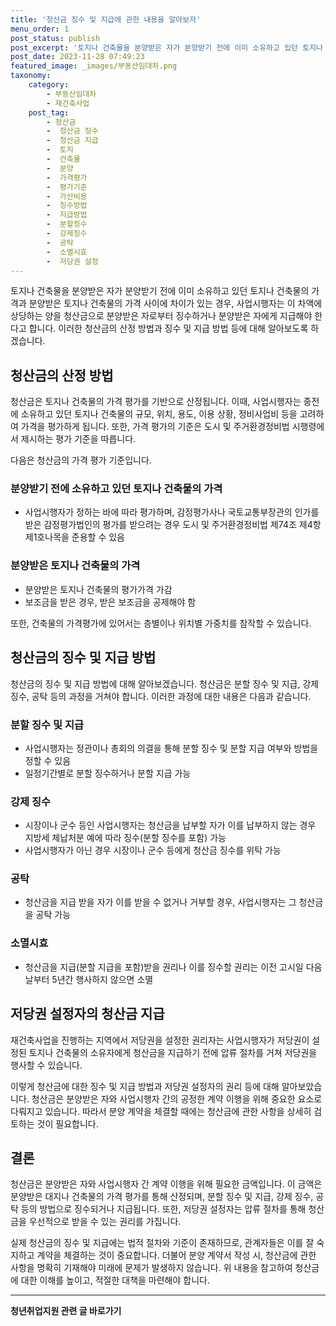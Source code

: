 ```yaml
---
title: '청산금 징수 및 지급에 관한 내용을 알아보자'
menu_order: 1
post_status: publish
post_excerpt: '토지나 건축물을 분양받은 자가 분양받기 전에 이미 소유하고 있던 토지나 건축물의 가격과 분양받은 토지나 건축물의 가격 사이에 차이가 있는 경우, 사업시행자는 이 차액에 상당하는 양을 청산금으로 분양받은 자로부터 징수하거나 분양받은 자에게 지급해야 한다고 합니다. 이러한 청산금의 산정 방법과 징수 및 지급 방법 등에 대해 알아보도록 하겠습니다.'
post_date: 2023-11-28 07:49:23
featured_image: _images/부동산임대차.png
taxonomy:
    category:
        - 부동산임대차
        - 재건축사업
    post_tag:
        - 청산금
        -  청산금 징수
        -  청산금 지급
        -  토지
        -  건축물
        -  분양
        -  가격평가
        -  평가기준
        -  가산비용
        -  징수방법
        -  지급방법
        -  분할징수
        -  강제징수
        -  공탁
        -  소멸시효
        -  저당권 설정
---
```



토지나 건축물을 분양받은 자가 분양받기 전에 이미 소유하고 있던 토지나 건축물의 가격과 분양받은 토지나 건축물의 가격 사이에 차이가 있는 경우, 사업시행자는 이 차액에 상당하는 양을 청산금으로 분양받은 자로부터 징수하거나 분양받은 자에게 지급해야 한다고 합니다. 이러한 청산금의 산정 방법과 징수 및 지급 방법 등에 대해 알아보도록 하겠습니다.

## 청산금의 산정 방법

청산금은 토지나 건축물의 가격 평가를 기반으로 산정됩니다. 이때, 사업시행자는 종전에 소유하고 있던 토지나 건축물의 규모, 위치, 용도, 이용 상황, 정비사업비 등을 고려하여 가격을 평가하게 됩니다. 또한, 가격 평가의 기준은 도시 및 주거환경정비법 시행령에서 제시하는 평가 기준을 따릅니다.

다음은 청산금의 가격 평가 기준입니다.

### 분양받기 전에 소유하고 있던 토지나 건축물의 가격

- 사업시행자가 정하는 바에 따라 평가하며, 감정평가사나 국토교통부장관의 인가를 받은 감정평가법인의 평가를 받으려는 경우 도시 및 주거환경정비법 제74조 제4항 제1호나목을 준용할 수 있음

### 분양받은 토지나 건축물의 가격

- 분양받은 토지나 건축물의 평가가격 가감
- 보조금을 받은 경우, 받은 보조금을 공제해야 함

또한, 건축물의 가격평가에 있어서는 층별이나 위치별 가중치를 참작할 수 있습니다.

## 청산금의 징수 및 지급 방법

청산금의 징수 및 지급 방법에 대해 알아보겠습니다. 청산금은 분할 징수 및 지급, 강제 징수, 공탁 등의 과정을 거쳐야 합니다. 이러한 과정에 대한 내용은 다음과 같습니다.

### 분할 징수 및 지급

- 사업시행자는 정관이나 총회의 의결을 통해 분할 징수 및 분할 지급 여부와 방법을 정할 수 있음
- 일정기간별로 분할 징수하거나 분할 지급 가능

### 강제 징수

- 시장이나 군수 등인 사업시행자는 청산금을 납부할 자가 이를 납부하지 않는 경우 지방세 체납처분 예에 따라 징수(분할 징수를 포함) 가능
- 사업시행자가 아닌 경우 시장이나 군수 등에게 청산금 징수를 위탁 가능

### 공탁

- 청산금을 지급 받을 자가 이를 받을 수 없거나 거부할 경우, 사업시행자는 그 청산금을 공탁 가능

### 소멸시효

- 청산금을 지급(분할 지급을 포함)받을 권리나 이를 징수할 권리는 이전 고시일 다음 날부터 5년간 행사하지 않으면 소멸

## 저당권 설정자의 청산금 지급

재건축사업을 진행하는 지역에서 저당권을 설정한 권리자는 사업시행자가 저당권이 설정된 토지나 건축물의 소유자에게 청산금을 지급하기 전에 압류 절차를 거쳐 저당권을 행사할 수 있습니다.

이렇게 청산금에 대한 징수 및 지급 방법과 저당권 설정자의 권리 등에 대해 알아보았습니다. 청산금은 분양받은 자와 사업시행자 간의 공정한 계약 이행을 위해 중요한 요소로 다뤄지고 있습니다. 따라서 분양 계약을 체결할 때에는 청산금에 관한 사항을 상세히 검토하는 것이 필요합니다.

## 결론

청산금은 분양받은 자와 사업시행자 간 계약 이행을 위해 필요한 금액입니다. 이 금액은 분양받은 대지나 건축물의 가격 평가를 통해 산정되며, 분할 징수 및 지급, 강제 징수, 공탁 등의 방법으로 징수되거나 지급됩니다. 또한, 저당권 설정자는 압류 절차를 통해 청산금을 우선적으로 받을 수 있는 권리를 가집니다.

실제 청산금의 징수 및 지급에는 법적 절차와 기준이 존재하므로, 관계자들은 이를 잘 숙지하고 계약을 체결하는 것이 중요합니다. 더불어 분양 계약서 작성 시, 청산금에 관한 사항을 명확히 기재해야 미래에 문제가 발생하지 않습니다. 위 내용을 참고하여 청산금에 대한 이해를 높이고, 적절한 대책을 마련해야 합니다.
<!-- wp:separator -->
<hr class="wp-block-separator has-alpha-channel-opacity"/>
<!-- /wp:separator -->

<!-- wp:group {"backgroundColor":"base","layout":{"type":"constrained"}} -->
<div class="wp-block-group has-base-background-color has-background"><!-- wp:paragraph {"align":"center","fontSize":"medium"} -->
<p class="has-text-align-center has-large-font-size"><strong>청년취업지원 관련 글 바로가기</strong></p>
<!-- /wp:paragraph -->


<!-- wp:latest-posts
{"categories":[{"id":12739,"count":19,"description":"","link":"https://uknowlaw.com/category/%ec%b2%ad%eb%85%84%ec%b7%a8%ec%97%85%ec%a7%80%ec%9b%90/","name":"청년취업지원","slug":"청년취업지원","taxonomy":"category","parent":0,"meta":[],"_links":{"self":[{"href":"https://uknowlaw.com/wp-json/wp/v2/categories/12739"}],"collection":[{"href":"https://uknowlaw.com/wp-json/wp/v2/categories"}],"about":[{"href":"https://uknowlaw.com/wp-json/wp/v2/taxonomies/category"}],"wp:post_type":[{"href":"https://uknowlaw.com/wp-json/wp/v2/posts?categories=12739"}],"curies":[{"name":"wp","href":"https://api.w.org/{rel}","templated":true}]}}],"postsToShow":100,"excerptLength":28,"postLayout":"grid","columns":2,"featuredImageAlign":"left","featuredImageSizeSlug":"large","fontSize":"small"} /--></div>
<!-- /wp:group -->